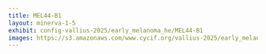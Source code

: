 ```yaml
---
title: MEL44-B1
layout: minerva-1-5
exhibit: config-vallius-2025/early_melanoma_he/MEL44-B1
images: https://s3.amazonaws.com/www.cycif.org/vallius-2025/early_melanoma_he/MEL44-B1
---
```

